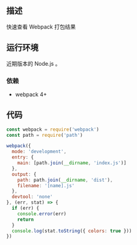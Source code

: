 ## 描述

快速查看 Webpack 打包结果

## 运行环境

近期版本的 Node.js 。

### 依赖

* webpack 4+

## 代码

``` js
const webpack = require('webpack')
const path = require('path')

webpack({
  mode: 'development',
  entry: {
    main: [path.join(__dirname, 'index.js')]
  },
  output: {
    path: path.join(__dirname, 'dist'),
    filename: '[name].js'
  },
  devtool: 'none'
}, (err, stat) => {
  if (err) {
    console.error(err)
    return
  }
  console.log(stat.toString({ colors: true }))
})
```

